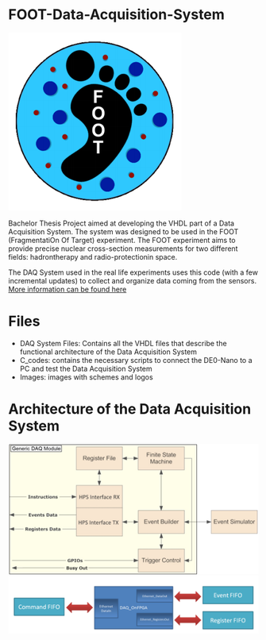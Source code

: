 # FOOT-Data-Acquisition-System
![FOOT](./Images/FOOT.png?raw=true)

Bachelor Thesis Project aimed at developing the VHDL part of a Data Acquisition System. The system was designed to be used in the FOOT (FragmentatiOn Of Target) experiment.
The FOOT experiment aims to provide precise nuclear cross-section measurements for two different fields: hadrontherapy and radio-protectionin space. 

The DAQ System used in the real life experiments uses this code (with a few incremental updates) to collect and organize data coming from the sensors. 
[More information can be found here](https://arxiv.org/pdf/2010.16251.pdf)

# Files
* DAQ System Files: Contains all the VHDL files that describe the functional architecture of the Data Acquisition System
* C_codes: contains the necessary scripts to connect the DE0-Nano to a PC and test the Data Acquisition System
* Images: images with schemes and logos

# Architecture of the Data Acquisition System
![DAQ Module](./Images/DAQ_Module.png?raw=true)
![DAQ on FPGA](./Images/DAQ_on_FPGA.png?raw=true)
